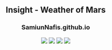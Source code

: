 <p align="center">
 <h2 align="center">Insight - Weather of Mars</h2>
 <h3 align="center">SamiunNafis.github.io</h3>
</p>

<p align="center">
  <img src="https://img.shields.io/badge/HTML-5-blue.svg">
  <img src="https://img.shields.io/badge/CSS-blue.svg"> 
  <img src="https://img.shields.io/badge/JavaScript-blue.svg">
  <img src="https://img.shields.io/badge/NASA-blue.svg">
</p>